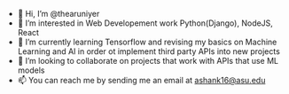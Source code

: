 - 👋 Hi, I’m @thearuniyer
- 👀 I’m interested in Web Developement work Python(Django), NodeJS, React
- 🌱 I’m currently learning Tensorflow and revising my basics on Machine Learning and AI in order ot implement third party APIs into new projects 
- 💞️ I’m looking to collaborate on projects that work with APIs that use ML models
- 📫 You can reach me by sending me an email at ashank16@asu.edu

<!---
thearuniyer/thearuniyer is a ✨ special ✨ repository because its `README.md` (this file) appears on your GitHub profile.
You can click the Preview link to take a look at your changes.
--->
